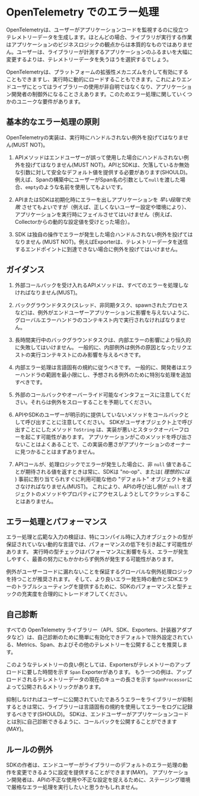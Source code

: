 # OpenTelemetry でのエラー処理

<!--
OpenTelemetry generates telemetry data to help users monitor application code. In most cases, the work that the library performs is not essential from the perspective of application business logic. We assume that users would prefer to lose telemetry data rather than have the library significantly change the behavior of the instrumented application.
-->

<!-- weはわたしたち? -->
<!-- would prefer to A rather than Bは、AもBもマイナスでどちらがましか？という意味なので選択すると訳しました -->

OpenTelemetryは、ユーザーがアプリケーションコードを監視するのに役立つテレメトリーデータを生成します。ほとんどの場合、ライブラリが実行する作業はアプリケーションのビジネスロジックの観点からは本質的なものではありません。ユーザーは、ライブラリーが計測するアプリケーションのふるまいを大幅に変更するよりは、テレメトリーデータを失うほうを選択するでしょう。

<!--
OpenTelemetry may be enabled via platform extensibility mechanisms, or dynamically loaded at runtime. This makes the use of the library non-obvious for end users, and may even be outside of the application developer's control. This makes for some unique requirements with respect to error handling.
-->

OpenTelemetryは、プラットフォームの拡張性メカニズムを介して有効にすることもできますし、実行時に動的にロードすることもできます。これによりエンドユーザにとってはライブラリーの使用が非自明ではなくなり、アプリケーション開発者の制御外になることさえあります。このためエラー処理に関していくつかのユニークな要件があります。

<!--
## Basic error handling principles
-->

## 基本的なエラー処理の原則

<!--
OpenTelemetry implementations MUST NOT throw unhandled exceptions at run time.
-->

OpenTelemetryの実装は、実行時にハンドルされない例外を投げてはなりません(MUST NOT)。

<!--
1. API methods MUST NOT throw unhandled exceptions when used incorrectly by end users.
   The API and SDK SHOULD provide safe defaults for missing or invalid arguments.
   For instance, a name like `empty` may be used if the user passes in `null` as the span name argument during `Span` construction.
-->

1. APIメソッドはエンドユーザーが誤って使用した場合にハンドルされない例外を投げてはなりません(MUST NOT)。APIとSDKは、欠落しているか無効な引数に対して安全なデフォルト値を提供する必要があります(SHOULD)。例えば、Spanの構築中にユーザーがSpan名の引数として`null`を渡した場合、`empty`のような名前を使用してもよいです。

<!--
2. The API or SDK may _fail fast_ and cause the application to fail on initialization, e.g. because of a bad user config or environment, but MUST NOT cause the application to fail later at run time, e.g. due to dynamic config settings received from the Collector.
-->

2. APIまたはSDKは初期化時にエラーを出しアプリケーションを _早い段階で失敗_ させてもよいですが（例えば、正しくないユーザー設定や環境により）、アプリケーションを実行時にフェイルさせてはいけません（例えば、Collectorからの動的な設定値を受けとった場合）。

<!--
3. The SDK MUST NOT throw unhandled exceptions for errors in their own operations.
   For example, an exporter should not throw an exception when it cannot reach the endpoint to which it sends telemetry data.
-->

3. SDK は独自の操作でエラーが発生した場合ハンドルされない例外を投げてはなりません (MUST NOT)。例えばExporterは、テレメトリーデータを送信するエンドポイントに到達できない場合に例外を投げてはいけません。


<!--
## Guidance
-->

## ガイダンス

<!--
1. API methods that accept external callbacks MUST handle all errors.
-->

1. 外部コールバックを受け入れるAPIメソッドは、すべてのエラーを処理しなければなりません(MUST)。

<!--
2. Background tasks (e.g. threads, asynchronous tasks, and spawned processes) should run in the context of a global error handler to ensure that exceptions do not affect the end user application.
-->

2. バックグラウンドタスク(スレッド、非同期タスク、spawnされたプロセスなど)は、例外がエンドユーザーアプリケーションに影響を与えないように、グローバルエラーハンドラのコンテキスト内で実行されなければなりません。

<!--
3. Long-running background tasks should not fail permanently in response to internal errors.
   In general, internal exceptions should only affect the execution context of the request that caused the exception.
-->

3. 長時間実行中のバックグラウンドタスクは、内部エラーの影響により恒久的に失敗してはいけません。
   一般的に、内部例外は例外の原因となったリクエストの実行コンテキストにのみ影響を与えるべきです。

<!--
4. Internal error handling should follow language-specific conventions.
   In general, developers should minimize the scope of error handlers and add special processing for expected exceptions.
-->

4. 内部エラー処理は言語固有の規約に従うべきです。
   一般的に、開発者はエラーハンドラの範囲を最小限にし、予想される例外のために特別な処理を追加すべきです。

<!--
5. Beware external callbacks and overrideable interfaces: Expect them to throw.
-->

5. 外部のコールバックやオーバーライド可能なインタフェースに注意してください。それらは例外をスローすることを予期してください。

<!--
6. Beware to call any methods that wasn't explicitly provided by API and SDK users as a callbacks.
   Method `ToString` that SDK may decide to call on user object may be badly implemented and lead to stack overflow.
   It is common that the application never calls this method and this bad implementation would never be caught by an application owner.
-->

6. APIやSDKのユーザーが明示的に提供していないメソッドをコールバックとして呼び出すことに注意してください。
   SDKがユーザオブジェクト上で呼び出すことにしたメソッド `ToString` は、実装が悪いとスタックオーバーフローを起こす可能性があります。
   アプリケーションがこのメソッドを呼び出さないことはよくあることで、この実装の悪さがアプリケーションのオーナーに見つかることはまずありません。

<!--
7. Whenever API call returns values that is expected to be non-`null` value - in case of error in processing logic - SDK MUST return a "no-op" or any other "default" object that was (_ideally_) pre-allocated and readily available.
   This way API call sites will not crash on attempts to access methods and properties of a `null` objects.
-->

7. APIコールが、処理ロジックでエラーが発生した場合に、非 `null` 値であることが期待される値を返すときは常に、SDKは "no-op"、または( _理想的には_ ) 事前に割り当てられすぐに利用可能な他の "デフォルト" オブジェクトを返さなければなりません(MUST)。
   これにより、APIの呼び出し側が `null` オブジェクトのメソッドやプロパティにアクセスしようとしてクラッシュすることはありません。

<!--
## Error handling and performance
-->

## エラー処理とパフォーマンス

<!--
Error handling and extensive input validation may cause performance degradation, especially on dynamic languages where the input object types are not guaranteed in compile time.
Runtime type checks will impact performance and are error prone, exceptions may occur despite the best effort.
-->

エラー処理と広範な入力の検証は、特にコンパイル時に入力オブジェクトの型が保証されていない動的な言語では、パフォーマンスの低下を引き起こす可能性があります。
実行時の型チェックはパフォーマンスに影響を与え、エラーが発生しやすく、最善の努力にもかかわらず例外が発生する可能性があります。

<!--
It is recommended to have a global exception handling logic that will guarantee that exceptions are not leaking to the user code.
And make a reasonable trade off of the SDK performance and fullness of type checks that will provide a better on-error behavior and SDK errors troubleshooting.
-->

例外がユーザーコードに漏れないことを保証するグローバルな例外処理ロジックを持つことが推奨されます。
そして、より良いエラー発生時の動作とSDKエラーのトラブルシューティングを提供するために、SDKのパフォーマンスと型チェックの充実度を合理的にトレードオフしてください。

<!--
## Self-diagnostics
-->

## 自己診断

<!--
All OpenTelemetry libraries -- the API, SDK, exporters, instrumentation adapters, etc. -- are encouraged to expose self-troubleshooting metrics, spans, and other telemetry that can be easily enabled and filtered out by default.
-->

すべての OpenTelemetry ライブラリー（API、SDK、Exporters、計装器アダプタなど）は、自己診断のために簡単に有効化できデフォルトで除外設定されている、Metrics、Span、およびその他のテレメトリーを公開することを推奨します。

<!--
One good example of such telemetry is a `Span` exporter that indicates how much time exporters spend uploading telemetry.
Another example may be a metric exposed by a `SpanProcessor` that describes the current queue size of telemetry data to be uploaded.
-->

このようなテレメトリーの良い例としては、Exportersがテレメトリーのアップロードに要した時間を示す `Span` Exporterがあります。
もう一つの例は、アップロードされるテレメトリーデータの現在のキューの長さを示す `SpanProcessor`によって公開されるメトリックがあります。

<!--
Whenever the library suppresses an error that would otherwise have been exposed to the user, the library SHOULD log the error using language-specific conventions.
SDKs MAY expose callbacks to allow end users to handle self-diagnostics separately from application code.
-->

抑制しなければユーザーに公開されていたであろうエラーをライブラリーが抑制するときは常に、ライブラリーは言語固有の規約を使用してエラーをログに記録するべきです(SHOULD)。
SDKは、エンドユーザーがアプリケーションコードとは別に自己診断できるように、コールバックを公開することができます(MAY)。

<!--
## Exceptions to the rule
-->

## ルールの例外

<!--
SDK authors MAY supply settings that allow end users to change the library's default error handling behavior.
Application developers may want to run with strict error handling in a staging environment to catch invalid uses of the API, or malformed config.
-->

SDKの作者は、エンドユーザーがライブラリーのデフォルトのエラー処理の動作を変更できるように設定を提供することができます(MAY)。
アプリケーション開発者は、APIの不正な使用や不正な設定を捉えるために、ステージング環境で厳格なエラー処理を実行したいと思うかもしれません。